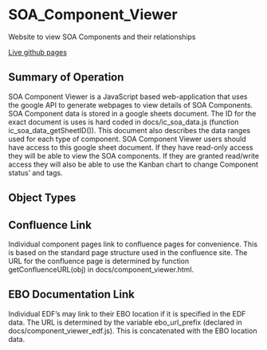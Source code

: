 # SOA_Component_Viewer
Website to view SOA Components and their relationships

[Live github pages](http://rmetcalf9.github.io/SOA_Component_Viewer)

## Summary of Operation
SOA Component Viewer is a JavaScript based web-application that uses the google API to generate webpages to view details of SOA Components.
SOA Component data is stored in a google sheets document. The ID for the exact document is uses is hard coded in docs/ic_soa_data.js (function ic_soa_data_getSheetID()). This document also describes the data ranges used for each type of component.
SOA Component Viewer users should have access to this google sheet document. If they have read-only access they will be able to view the SOA components. If they are granted read/write access they will also be able to use the Kanban chart to change Component status’ and tags.

## Object Types

## Confluence Link

Individual component pages link to confluence pages for convenience. This is based on the standard page structure used in the confluence site. The URL for the confluence page is determined by function getConfluenceURL(obj) in docs/component_viewer.html.

## EBO Documentation Link

Individual EDF’s may link to their EBO location if it is specified in the EDF data. The URL is determined by the variable ebo_url_prefix (declared in docs/component_viewer_edf.js). This is concatenated with the EBO location data.
